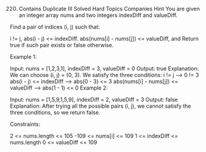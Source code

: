 220. Contains Duplicate III
Solved
Hard
Topics
Companies
Hint
You are given an integer array nums and two integers indexDiff and valueDiff.

Find a pair of indices (i, j) such that:

i != j,
abs(i - j) <= indexDiff.
abs(nums[i] - nums[j]) <= valueDiff, and
Return true if such pair exists or false otherwise.



Example 1:

Input: nums = [1,2,3,1], indexDiff = 3, valueDiff = 0
Output: true
Explanation: We can choose (i, j) = (0, 3).
We satisfy the three conditions:
i != j --> 0 != 3
abs(i - j) <= indexDiff --> abs(0 - 3) <= 3
abs(nums[i] - nums[j]) <= valueDiff --> abs(1 - 1) <= 0
Example 2:

Input: nums = [1,5,9,1,5,9], indexDiff = 2, valueDiff = 3
Output: false
Explanation: After trying all the possible pairs (i, j), we cannot satisfy the three conditions, so we return false.


Constraints:

2 <= nums.length <= 105
-109 <= nums[i] <= 109
1 <= indexDiff <= nums.length
0 <= valueDiff <= 109


